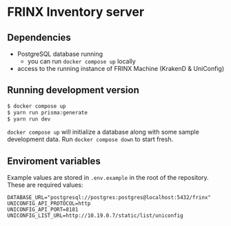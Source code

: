 # FRINX Inventory server

## Dependencies

- PostgreSQL database running
  - you can run `docker compose up` locally
- access to the running instance of FRINX Machine (KrakenD & UniConfig)

## Running development version

```bash
$ docker compose up
$ yarn run prisma:generate
$ yarn run dev
```

`docker compose up` will initialize a database along with some sample development data. Run `docker compose down` to start fresh.

## Enviroment variables

Example values are stored in `.env.example` in the root of the repository. These are required values:

```
DATABASE_URL="postgresql://postgres:postgres@localhost:5432/frinx"
UNICONFIG_API_PROTOCOL=http
UNICONFIG_API_PORT=8181
UNICONFIG_LIST_URL=http://10.19.0.7/static/list/uniconfig
```
